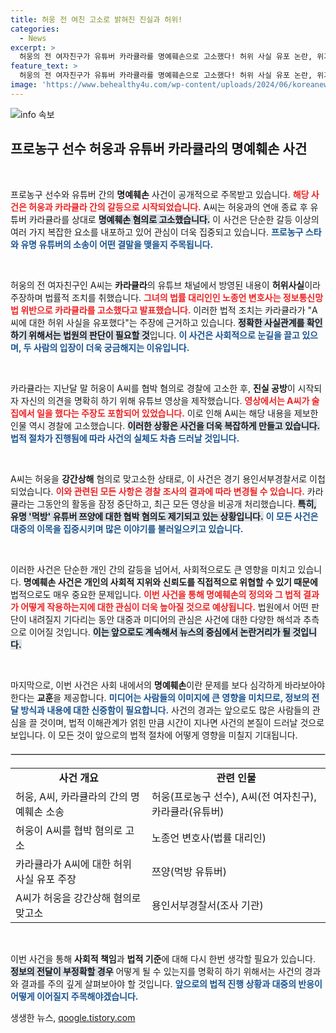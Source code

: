 ```yaml
---
title: 허웅 전 여친 고소로 밝혀진 진실과 허위!
categories:
  - News
excerpt: >
  허웅의 전 여자친구가 유튜버 카라큘라를 명예훼손으로 고소했다! 허위 사실 유포 논란, 위기 속 모든 영상 비공개 선언까지. 진실은 무엇일까? 클릭하고 자세히 알아보세요!
feature_text: >
  허웅의 전 여자친구가 유튜버 카라큘라를 명예훼손으로 고소했다! 허위 사실 유포 논란, 위기 속 모든 영상 비공개 선언까지. 진실은 무엇일까? 클릭하고 자세히 알아보세요!
image: 'https://www.behealthy4u.com/wp-content/uploads/2024/06/koreanews.jpg'
---
```


<p><img src="https://www.behealthy4u.com/wp-content/uploads/2024/06/koreanews.jpg" alt="info 속보" /></p>

<h2 data-ke-size="size26">프로농구 선수 허웅과 유튜버 카라큘라의 명예훼손 사건</h2>

<p data-ke-size="size16">&nbsp;</p>

<p>프로농구 선수와 유튜버 간의 <b>명예훼손</b> 사건이 공개적으로 주목받고 있습니다. <b><span style="color: #ee2323;">해당 사건은 허웅과 카라큘라 간의 갈등으로 시작되었습니다.</span></b> A씨는 허웅과의 연애 종료 후 유튜버 카라큘라를 상대로 <b><span style="background-color: #21538527;">명예훼손 혐의로 고소했습니다.</span></b> 이 사건은 단순한 갈등 이상의 여러 가지 복잡한 요소를 내포하고 있어 관심이 더욱 집중되고 있습니다. <b><span style="color: #1a5490;">프로농구 스타와 유명 유튜버의 소송이 어떤 결말을 맺을지 주목됩니다.</span></b></p>

<p data-ke-size="size16">&nbsp;</p>

<p>허웅의 전 여자친구인 A씨는 <b>카라큘라</b>의 유튜브 채널에서 방영된 내용이 <b>허위사실</b>이라 주장하며 법률적 조치를 취했습니다. <b><span style="color: #ee2323;">그녀의 법률 대리인인 노종언 변호사는 정보통신망법 위반으로 카라큘라를 고소했다고 발표했습니다.</span></b> 이러한 법적 조치는 카라큘라가 "A씨에 대한 허위 사실을 유포했다"는 주장에 근거하고 있습니다. <b><span style="background-color: #21538527;">정확한 사실관계를 확인하기 위해서는 법원의 판단이 필요할 것</span></b>입니다. <b><span style="color: #1a5490;">이 사건은 사회적으로 눈길을 끌고 있으며, 두 사람의 입장이 더욱 궁금해지는 이유입니다.</span></b></p>

<p data-ke-size="size16">&nbsp;</p>

<p>카라큘라는 지난달 말 허웅이 A씨를 협박 혐의로 경찰에 고소한 후, <b>진실 공방</b>이 시작되자 자신의 의견을 명확히 하기 위해 유튜브 영상을 제작했습니다. <b><span style="color: #ee2323;">영상에서는 A씨가 술집에서 일을 했다는 주장도 포함되어 있었습니다.</span></b> 이로 인해 A씨는 해당 내용을 제보한 인물 역시 경찰에 고소했습니다. <b><span style="background-color: #21538527;">이러한 상황은 사건을 더욱 복잡하게 만들고 있습니다.</span></b> <b><span style="color: #1a5490;">법적 절차가 진행됨에 따라 사건의 실체도 차츰 드러날 것입니다.</span></b></p>

<p data-ke-size="size16">&nbsp;</p>

<p>A씨는 허웅을 <b>강간상해</b> 혐의로 맞고소한 상태로, 이 사건은 경기 용인서부경찰서로 이첩되었습니다. <b><span style="color: #ee2323;">이와 관련된 모든 사항은 경찰 조사의 결과에 따라 변경될 수 있습니다.</span></b> 카라큘라는 그동안의 활동을 잠정 중단하고, 최근 모든 영상을 비공개 처리했습니다. <b><span style="background-color: #21538527;">특히, 유명 '먹방' 유튜버 쯔양에 대한 협박 혐의도 제기되고 있는 상황입니다.</span></b> <b><span style="color: #1a5490;">이 모든 사건은 대중의 이목을 집중시키며 많은 이야기를 불러일으키고 있습니다.</span></b></p>

<p data-ke-size="size16">&nbsp;</p>

<p>이러한 사건은 단순한 개인 간의 갈등을 넘어서, 사회적으로도 큰 영향을 미치고 있습니다. <b>명예훼손 사건은 개인의 <b>사회적 지위</b>와 <b>신뢰도</b>를 직접적으로 위협할 수 있기 때문에</b> 법적으로도 매우 중요한 문제입니다. <b><span style="color: #ee2323;">이번 사건을 통해 명예훼손의 정의와 그 법적 결과가 어떻게 작용하는지에 대한 관심이 더욱 높아질 것으로 예상됩니다.</span></b> 법원에서 어떤 판단이 내려질지 기다리는 동안 대중과 미디어의 관심은 사건에 대한 다양한 해석과 추측으로 이어질 것입니다. <b><span style="background-color: #21538527;">이는 앞으로도 계속해서 뉴스의 중심에서 논란거리가 될 것입니다.</span></b></p>

<p data-ke-size="size16">&nbsp;</p>

<p>마지막으로, 이번 사건은 사회 내에서의 <b>명예훼손</b>이란 문제를 보다 심각하게 바라보아야 한다는 <b>교훈</b>을 제공합니다. <b><span style="color: #1a5490;">미디어는 사람들의 이미지에 큰 영향을 미치므로, 정보의 전달 방식과 내용에 대한 신중함이 필요합니다.</span></b> 사건의 경과는 앞으로도 많은 사람들의 관심을 끌 것이며, 법적 이해관계가 얽힌 만큼 시간이 지나면 사건의 본질이 드러날 것으로 보입니다. 이 모든 것이 앞으로의 법적 절차에 어떻게 영향을 미칠지 기대됩니다. </p>

<hr style="border: 1px solid #dddddd; margin: 20px 0;" />

<table style="width: 100%; border-collapse: collapse;">
<tr>
<td style="text-align: center; height: 17px;"><b>사건 개요</b></td>
<td style="text-align: center; height: 17px;"><b>관련 인물</b></td>
</tr>
<tr>
<td style="height: 17px;">허웅, A씨, 카라큘라의 간의 명예훼손 소송</td>
<td style="height: 17px;">허웅(프로농구 선수), A씨(전 여자친구), 카라큘라(유튜버)</td>
</tr>
<tr>
<td style="height: 17px;">허웅이 A씨를 협박 혐의로 고소</td>
<td style="height: 17px;">노종언 변호사(법률 대리인)</td>
</tr>
<tr>
<td style="height: 17px;">카라큘라가 A씨에 대한 허위 사실 유포 주장</td>
<td style="height: 17px;">쯔양(먹방 유튜버)</td>
</tr>
<tr>
<td style="height: 17px;">A씨가 허웅을 강간상해 혐의로 맞고소</td>
<td style="height: 17px;">용인서부경찰서(조사 기관)</td>
</tr>
</table>

<p data-ke-size="size16">&nbsp;</p> 

<p>이번 사건을 통해 <b>사회적 책임</b>과 <b>법적 기준</b>에 대해 다시 한번 생각할 필요가 있습니다. <b><span style="background-color: #21538527;">정보의 전달이 부정확할 경우</span></b> 어떻게 될 수 있는지를 명확히 하기 위해서는 사건의 경과와 결과를 주의 깊게 살펴보아야 할 것입니다. <b><span style="color: #1a5490;">앞으로의 법적 진행 상황과 대중의 반응이 어떻게 이어질지 주목해야겠습니다.</span></b></p>
생생한 뉴스, <a href="https://qoogle.tistory.com" rel="dofollow">qoogle.tistory.com</a>


